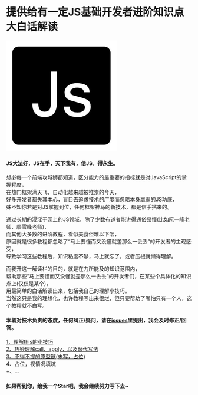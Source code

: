 # 提供给有一定JS基础开发者进阶知识点大白话解读

<img width="300" height="300" src="https://github.com/TerryBeanX2/Dive-Into-JS/raw/master/pics/timg.jpg" />

#### JS大法好，JS在手，天下我有，信JS，得永生。<br/>
想必每一个前端攻城狮都知道，区分能力的最重要的指标就是对JavaScript的掌握程度，<br/>
在热门框架满天飞，自动化越来越被推崇的今天，<br/>
好多开发者都失其本心，盲目去追求技术的广度而忽略本身羸弱的JS功底，<br/>
殊不知你若是对JS掌握到位，任何框架神马的新技术，都是信手拈来的。<br/>

通过长期的浸淫于网上的JS领域，除了少数布道者能讲得通俗易懂(比如阮一峰老师、廖雪峰老师)，<br/>
而其他大多数的进阶教程，看似美食但难以下咽，<br/>
原因就是很多教程都忽略了“马上要懂而又没懂就差那么一丢丢”的开发者的主观感受，<br/>
导致学习这些教程后，知识粘度不够，马上就忘了，或者压根就懒得理解。<br/>

而我开这一解读栏的目的，就是在力所能及的知识范围内，<br/>
帮助那些“马上要懂而又没懂就差那么一丢丢”的开发者们，在某些个具体化的知识点上(仅仅是某个)，<br/>
用最简单的白话解读出来，包括我自己的理解小技巧。<br/>
当然这只是我的理想化，也许教程写出来很烂，但只要帮助了哪怕只有一个人，这个教程就不白写。<br/>

#### 本着对技术负责的态度，任何纠正/疑问，请在[issues](https://github.com/TerryBeanX2/Dive-Into-JS/issues)里提出，我会及时修正/回答。

[1、理解this的小技巧](https://github.com/TerryBeanX2/Dive-Into-JS/tree/master/this)<br/>
[2、巧妙理解call、apply，以及替代写法](https://github.com/TerryBeanX2/Dive-Into-JS/tree/master/call-apply)<br/>
[3、不得不提的原型链(未写，占位)](https://github.com/TerryBeanX2/Dive-Into-JS/tree/master/proto)<br/>
4、占位，视情况填坑<br/>
+、...<br/>

#### 如果帮到你，给我一个Star吧，我会继续努力写下去~

